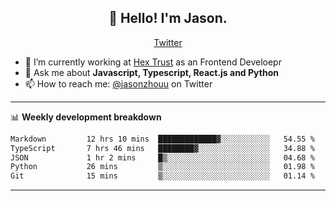 <h2 align="center">👋 Hello! I'm Jason.</h2>
<p align="center">
  <a href="https://twitter.com/jasonzhouu">Twitter</a>
</p>


- 🔭 I’m currently working at [Hex Trust](https://hextrust.com/) as an Frontend Develoepr
- 💬 Ask me about **Javascript, Typescript, React.js and Python**
- 📫 How to reach me: [@jasonzhouu](https://twitter.com/jasonzhouu) on Twitter

-------

📊 **Weekly development breakdown**
<!--START_SECTION:waka-->

```txt
Markdown         12 hrs 10 mins  █████████████▓░░░░░░░░░░░   54.55 %
TypeScript       7 hrs 46 mins   ████████▓░░░░░░░░░░░░░░░░   34.88 %
JSON             1 hr 2 mins     █▒░░░░░░░░░░░░░░░░░░░░░░░   04.68 %
Python           26 mins         ▒░░░░░░░░░░░░░░░░░░░░░░░░   01.98 %
Git              15 mins         ▒░░░░░░░░░░░░░░░░░░░░░░░░   01.14 %
```

<!--END_SECTION:waka-->

-------

